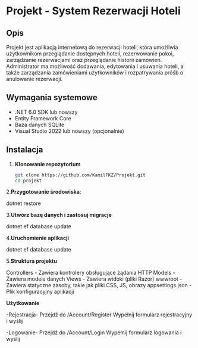 ﻿# Projekt - System Rezerwacji Hoteli

## Opis
Projekt jest aplikacją internetową do rezerwacji hoteli, która umożliwia użytkownikom przeglądanie dostępnych hoteli, rezerwowanie pokoi, zarządzanie rezerwacjami oraz przeglądanie historii zamówień. Administrator ma możliwość dodawania, edytowania i usuwania hoteli, a także zarządzania zamówieniami użytkowników i rozpatrywania próśb o anulowanie rezerwacji.

## Wymagania systemowe
- .NET 6.0 SDK lub nowszy
- Entity Framework Core
- Baza danych SQLite
- Visual Studio 2022 lub nowszy (opcjonalnie)

## Instalacja

1. **Klonowanie repozytorium**

   ```bash
   git clone https://github.com/KamilFKZ/Projekt.git
   cd projekt
2.**Przygotowanie środowiska**:

   dotnet restore
   
3.**Utwórz bazę danych i zastosuj migracje**

dotnet ef database update

4.**Uruchomienie aplikacji**

dotnet ef database update

5.**Struktura projektu**

Controllers - Zawiera kontrolery obsługujące żądania HTTP
Models - Zawiera modele danych
Views - Zawiera widoki (pliki Razor)
wwwroot - Zawiera statyczne zasoby, takie jak pliki CSS, JS, obrazy
appsettings.json - Plik konfiguracyjny aplikacji

**Użytkowanie**

-Rejestracja-
Przejdź do /Account/Register
Wypełnij formularz rejestracyjny i wyślij

-Logowanie- 
Przejdź do /Account/Login
Wypełnij formularz logowania i wyślij
